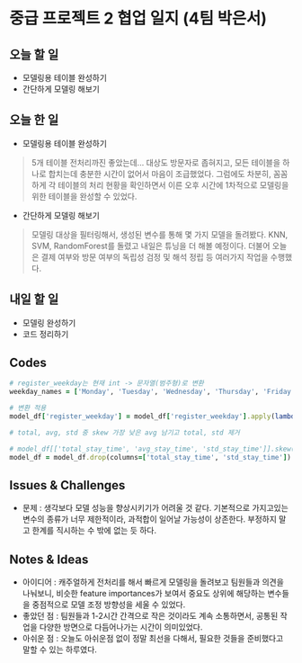 # 중급 프로젝트 2 협업 일지 (4팀 박은서)

## 오늘 할 일
* 모델링용 테이블 완성하기
* 간단하게 모델링 해보기
## 오늘 한 일
* 모델링용 테이블 완성하기
> 5개 테이블 전처리까진 좋았는데... 대상도 방문자로 좁혀지고, 모든 테이블을 하나로 합치는데 충분한 시간이 없어서 마음이 조급했었다. 그럼에도 차분히, 꼼꼼하게 각 테이블의 처리 현황을 확인하면서 이른 오후 시간에 1차적으로 모델링을 위한 테이블을 완성할 수 있었다.
* 간단하게 모델링 해보기
> 모델링 대상을 필터링해서, 생성된 변수를 통해 몇 가지 모델을 돌려봤다. KNN, SVM, RandomForest를 돌렸고 내일은 튜닝을 더 해볼 예정이다. 더불어 오늘은 결제 여부와 방문 여부의 독립성 검정 및 해석 정립 등 여러가지 작업을 수행했다.
## 내일 할 일
* 모델링 완성하기
* 코드 정리하기
## Codes
```ruby
# register_weekday는 현재 int -> 문자열(범주형)로 변환
weekday_names = ['Monday', 'Tuesday', 'Wednesday', 'Thursday', 'Friday', 'Saturday', 'Sunday']

# 변환 적용
model_df['register_weekday'] = model_df['register_weekday'].apply(lambda x: weekday_names[x])

# total, avg, std 중 skew 가장 낮은 avg 남기고 total, std 제거

# model_df[['total_stay_time', 'avg_stay_time', 'std_stay_time']].skew()
model_df = model_df.drop(columns=['total_stay_time', 'std_stay_time'])
```
## Issues & Challenges
* 문제 : 생각보다 모델 성능을 향상시키기가 어려울 것 같다. 기본적으로 가지고있는 변수의 종류가 너무 제한적이라, 과적합이 일어날 가능성이 상존한다. 부정하지 말고 한계를 직시하는 수 밖에 없는 듯 하다.
## Notes & Ideas
* 아이디어 : 캐주얼하게 전처리를 해서 빠르게 모델링을 돌려보고 팀원들과 의견을 나눠보니, 비슷한 feature importances가 보여서 중요도 상위에 해당하는 변수들을 중점적으로 모델 조정 방향성을 세울 수 있었다.
* 좋았던 점 : 팀원들과 1-2시간 간격으로 작은 것이라도 계속 소통하면서, 공통된 작업을 다양한 방면으로 다듬어나가는 시간이 의미있었다.
* 아쉬운 점 : 오늘도 아쉬운점 없이 정말 최선을 다해서, 필요한 것들을 준비했다고 말할 수 있는 하루였다.
